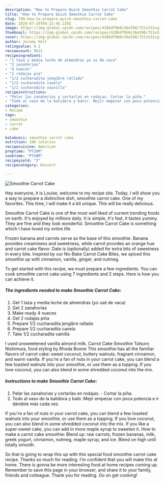 ```yaml
---
description: "How to Prepare Quick Smoothie Carrot Cake"
title: "How to Prepare Quick Smoothie Carrot Cake"
slug: 799-how-to-prepare-quick-smoothie-carrot-cake
date: 2020-07-29T04:15:45.220Z
image: https://img-global.cpcdn.com/recipes/4286df9b0c36e590/751x532cq70/smoothie-carrot-cake-foto-principal.jpg
thumbnail: https://img-global.cpcdn.com/recipes/4286df9b0c36e590/751x532cq70/smoothie-carrot-cake-foto-principal.jpg
cover: https://img-global.cpcdn.com/recipes/4286df9b0c36e590/751x532cq70/smoothie-carrot-cake-foto-principal.jpg
author: Jeremy Holt
ratingvalue: 4.1
reviewcount: 9812
recipeingredient:
- "1 taza y media leche de almendras yo us de vaca"
- "2 zanahorias"
- "4 nueces"
- "2 rodajas pia"
- "1/2 cucharadita jengibre rallado"
- "1/2 cucharadita canela"
- "1/2 cucharadita vainilla"
recipeinstructions:
- "Pelar las zanahorias y cortarlas en rodajas. Cortar la piña."
- "Todo al vaso de la batidora y batir. Mejir empezar con poca potencia e ir dándole más cada vez."
categories:
- Recipe
tags:
- smoothie
- carrot
- cake

katakunci: smoothie carrot cake 
nutrition: 100 calories
recipecuisine: American
preptime: "PT26M"
cooktime: "PT40M"
recipeyield: "3"
recipecategory: Dessert

---
```



![Smoothie Carrot Cake](https://img-global.cpcdn.com/recipes/4286df9b0c36e590/751x532cq70/smoothie-carrot-cake-foto-principal.jpg)

Hey everyone, it is Louise, welcome to my recipe site. Today, I will show you a way to prepare a distinctive dish, smoothie carrot cake. One of my favorites. This time, I will make it a bit unique. This will be really delicious.

Smoothie Carrot Cake is one of the most well liked of current trending foods on earth. It's enjoyed by millions daily. It is simple, it's fast, it tastes yummy. They are fine and they look wonderful. Smoothie Carrot Cake is something which I have loved my entire life.

Frozen banana and carrots serve as the base of this smoothie. Banana provides creaminess and sweetness, while carrot provides an orange hue and carrot cake flavor. Date is (optionally) added for extra bits of sweetness in every bite. Inspired by our No-Bake Carrot Cake Bites, we spiced this smoothie up with cinnamon, vanilla, ginger, and nutmeg.


To get started with this recipe, we must prepare a few ingredients. You can cook smoothie carrot cake using 7 ingredients and 2 steps. Here is how you can achieve it.

<!--inarticleads1-->

##### The ingredients needed to make Smoothie Carrot Cake:

1. Get 1 taza y media leche de almendras (yo usé de vaca)
1. Get 2 zanahorias
1. Make ready 4 nueces
1. Get 2 rodajas piña
1. Prepare 1/2 cucharadita jengibre rallado
1. Prepare 1/2 cucharadita canela
1. Take 1/2 cucharadita vainilla


I used unsweetened vanilla almond milk. Carrot Cake Smoothie Tatsuro Nishimura, food styling by Rhoda Boone This smoothie has all the familiar flavors of carrot cake: sweet coconut, buttery walnuts, fragrant cinnamon, and warm vanilla. If you&#39;re a fan of nuts in your carrot cake, you can blend a few toasted walnuts into your smoothie, or use them as a topping. If you love coconut, you can also blend in some shredded coconut into the mix. 

<!--inarticleads2-->

##### Instructions to make Smoothie Carrot Cake:

1. Pelar las zanahorias y cortarlas en rodajas. - Cortar la piña.
1. Todo al vaso de la batidora y batir. Mejir empezar con poca potencia e ir dándole más cada vez.


If you&#39;re a fan of nuts in your carrot cake, you can blend a few toasted walnuts into your smoothie, or use them as a topping. If you love coconut, you can also blend in some shredded coconut into the mix. If you like a super-sweet cake, you can add in more maple syrup to sweeten it. How to make a carrot cake smoothie: Blend up: raw carrots, frozen bananas, milk, greek yogurt, cinnamon, nutmeg, maple syrup, and ice. Blend on high until totally smooth. 

So that is going to wrap this up with this special food smoothie carrot cake recipe. Thanks so much for reading. I'm confident that you will make this at home. There is gonna be more interesting food at home recipes coming up. Remember to save this page in your browser, and share it to your family, friends and colleague. Thank you for reading. Go on get cooking!
